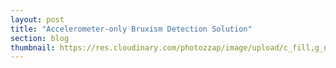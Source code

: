```yaml
---
layout: post
title: "Accelerometer-only Bruxism Detection Solution"
section: blog
thumbnail: https://res.cloudinary.com/photozzap/image/upload/c_fill,g_north,h_400,w_400/v1468048450/gc_website_blog/observations_1/article_header.png
---
```



